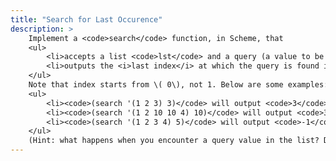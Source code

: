 ```yaml
---
title: "Search for Last Occurence"
description: > 
    Implement a <code>search</code> function, in Scheme, that
    <ul>
        <li>accepts a list <code>lst</code> and a query (a value to be searched in <code>lst</code>) <code>query</code>, and </li>
        <li>outputs the <i>last index</i> at which the query is found in the list. If the query is not in the list, outputs -1</li>
    </ul>
    Note that index starts from \( 0\), not 1. Below are some examples:
    <ul>
        <li><code>(search '(1 2 3) 3)</code> will output <code>3</code>.</li>
        <li><code>(search '(1 2 10 10 4) 10)</code> will output <code>3</code>. Even though <code>10</code> is found in both indexes 2 and 3, index 3 is the <i>last occurrence</i> at which <code>10</code> appears in the list.</li>
        <li><code>(search '(1 2 3 4) 5)</code> will output <code>-1</code> because the query <code>5</code> is not in the list.</li>
    </ul>
    (Hint: what happens when you encounter a query value in the list? Do you stop searching or do you still search through the remaining list? When do you stop? What is the base case? Remember, you have to output the <i>index</i> at the end. How will you keep track of the index as you are searching through the list?).
---
```


